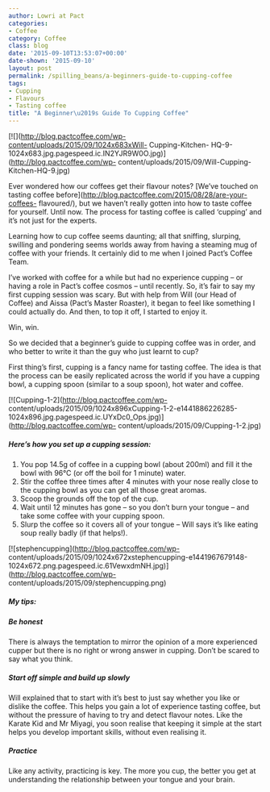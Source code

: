 ```yaml
---
author: Lowri at Pact
categories:
- Coffee
category: Coffee
class: blog
date: '2015-09-10T13:53:07+00:00'
date-shown: '2015-09-10'
layout: post
permalink: /spilling_beans/a-beginners-guide-to-cupping-coffee
tags:
- Cupping
- Flavours
- Tasting coffee
title: "A Beginner\u2019s Guide To Cupping Coffee"
---
```


[![](http://blog.pactcoffee.com/wp-content/uploads/2015/09/1024x683xWill-
Cupping-Kitchen-
HQ-9-1024x683.jpg.pagespeed.ic.IN2YJR9W0O.jpg)](http://blog.pactcoffee.com/wp-
content/uploads/2015/09/Will-Cupping-Kitchen-HQ-9.jpg)

Ever wondered how our coffees get their flavour notes? [We’ve touched on
tasting coffee before](http://blog.pactcoffee.com/2015/08/28/are-your-coffees-
flavoured/), but we haven’t really gotten into how to taste coffee for
yourself. Until now. The process for tasting coffee is called ‘cupping’ and
it’s not just for the experts.

Learning how to cup coffee seems daunting; all that sniffing, slurping,
swilling and pondering seems worlds away from having a steaming mug of coffee
with your friends. It certainly did to me when I joined Pact’s Coffee Team.

I’ve worked with coffee for a while but had no experience cupping – or having
a role in Pact’s coffee cosmos – until recently. So, it’s fair to say my first
cupping session was scary. But with help from Will (our Head of Coffee) and
Aissa (Pact’s Master Roaster), it began to feel like something I could
actually do. And then, to top it off, I started to enjoy it.

Win, win.

So we decided that a beginner’s guide to cupping coffee was in order, and who
better to write it than the guy who just learnt to cup?

First thing’s first, cupping is a fancy name for tasting coffee. The idea is
that the process can be easily replicated across the world if you have a
cupping bowl, a cupping spoon (similar to a soup spoon), hot water and coffee.

[![Cupping-1-2](http://blog.pactcoffee.com/wp-
content/uploads/2015/09/1024x896xCupping-1-2-e1441886226285-1024x896.jpg.pagespeed.ic.UYxDc0_Ops.jpg)](http://blog.pactcoffee.com/wp-
content/uploads/2015/09/Cupping-1-2.jpg)

##### Here’s how you set up a cupping session:

  1. You pop 14.5g of coffee in a cupping bowl (about 200ml) and fill it the bowl with 96℃ (or off the boil for 1 minute) water.
  2. Stir the coffee three times after 4 minutes with your nose really close to the cupping bowl as you can get all those great aromas.
  3. Scoop the grounds off the top of the cup.
  4. Wait until 12 minutes has gone – so you don’t burn your tongue – and take some coffee with your cupping spoon.
  5. Slurp the coffee so it covers all of your tongue – Will says it’s like eating soup really badly (if that helps!).

[![stephencupping](http://blog.pactcoffee.com/wp-
content/uploads/2015/09/1024x672xstephencupping-e1441967679148-1024x672.png.pagespeed.ic.61VewxdmNH.jpg)](http://blog.pactcoffee.com/wp-
content/uploads/2015/09/stephencupping.png)

##### My tips:

##### Be honest

There is always the temptation to mirror the opinion of a more experienced
cupper but there is no right or wrong answer in cupping. Don’t be scared to
say what you think.

##### Start off simple and build up slowly

Will explained that to start with it’s best to just say whether you like or
dislike the coffee. This helps you gain a lot of experience tasting coffee,
but without the pressure of having to try and detect flavour notes. Like the
Karate Kid and Mr Miyagi, you soon realise that keeping it simple at the start
helps you develop important skills, without even realising it.

##### Practice

Like any activity, practicing is key. The more you cup, the better you get at
understanding the relationship between your tongue and your brain.